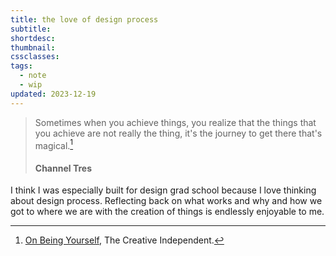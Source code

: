 ```yaml
---
title: the love of design process
subtitle: 
shortdesc: 
thumbnail: 
cssclasses: 
tags:
  - note
  - wip
updated: 2023-12-19
---
```


> Sometimes when you achieve things, you realize that the things that you achieve are not really the thing, it's the journey to get there that's magical.[^1]
> #### Channel Tres

I think I was especially built for design grad school because I love thinking about design process. Reflecting back on what works and why and how we got to where we are with the creation of things is endlessly enjoyable to me. 

[^1]: [On Being Yourself](https://thecreativeindependent.com/people/singer-and-producer-channel-tres-on-being-yourself/), The Creative Independent.